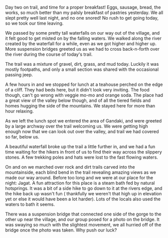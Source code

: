 Day two on trail, and time for a proper breakfast! Eggs, sausage, bread, the works, so much better than my palsly breakfast of pastries yesterday. We all slept pretty well last night, and no one snored! No rush to get going today, so we took our time leaving.

We passed by some pretty tall waterfalls on our way out of the village, and it felt good to get misted on by the falling waters. We walked along the river created by the waterfall for a while, even as we got higher and higher up. More suspension bridges greeted us as we had to cross back-n-forth over the river during the course of today's trail.

The trail was a mixture of gravel, dirt, grass, and mud today. Luckily it was mostly footpaths, and only a small section was shared with the occasional passing jeep.

A few hours in and we stopped for lunch at a teahouse perched on the edge of a cliff. They had beds here, but it didn't look very inviting. The food though, can't go wrong with veggie mo-mo and orange soda. The place had a great view of the valley below though, and of all the tiered fields and homes hugging the side of the mountains. We stayed here for more than hour relaxing.

As we left the lunch spot we entered the area of Gandaki, and were greeted by a large archway over the trail welcoming us. We were getting high enough now that we can look out over the valley, and trail we had covered so far, below us.

A beautiful waterfall broke up the trail a little further in, and we had a fun time waiting for the hikers in front of us to find their way across the slippery stones. A few trekking poles and hats were lost to the fast flowing waters.

On and on we marched over rock and dirt trails carved into the mountainside, each blind bend in the trail revealing amazing views as we made our way around. Before too long and we were at our place for the night: Jagat. A fun attraction for this place is a steam bath fed by natural hotsprings. It was a bit of a side hike to go down to it at the rivers edge, and the hike back up wasn't fun ( thankfully we weren't that high up in elevation yet or else it would have been a lot harder). Lots of the locals also used the waters to bath it seems.

There was a suspension bridge that connected one side of the gorge to the other up near the village, and our group posed for a photo on the bridge. It was swaying so much with the slightest movement, we all hurried off of the bridge once the photo was taken. Why push our luck?
